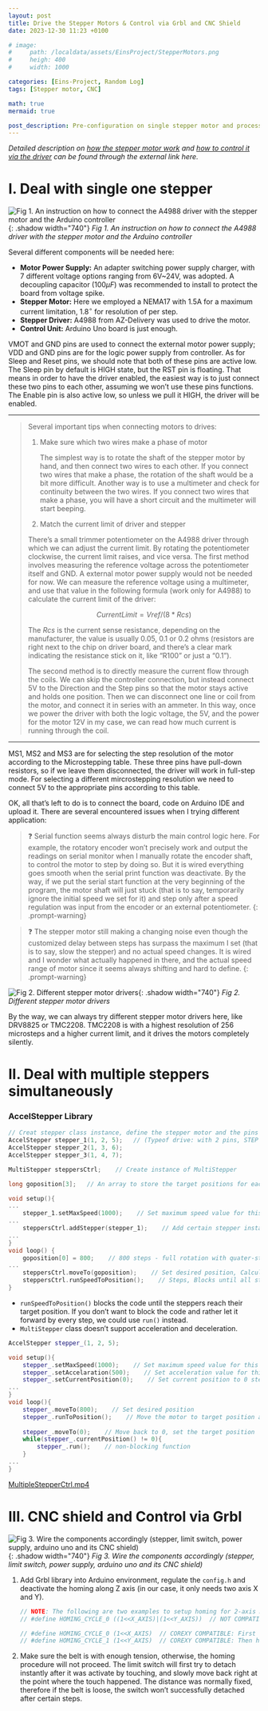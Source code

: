 ```yaml
---
layout: post
title: Drive the Stepper Motors & Control via Grbl and CNC Shield
date: 2023-12-30 11:23 +0100

# image:
#     path: /localdata/assets/EinsProject/StepperMotors.png
#     heigh: 400
#     width: 1000

categories: [Eins-Project, Random Log]
tags: [Stepper motor, CNC]

math: true
mermaid: true

post_description: Pre-configuration on single stepper motor and process and control multiple motor via stepper drivers, CNC shield and Grbl simultaneously.
---
```


*Detailed description on [how the stepper motor work](https://howtomechatronics.com/how-it-works/electrical-engineering/stepper-motor/) and [how to control it via the driver](https://howtomechatronics.com/tutorials/arduino/stepper-motors-and-arduino-the-ultimate-guide/) can be found through the external link here.*

# I. Deal with single one stepper



![Fig 1. An instruction on how to connect the A4988 driver with the stepper motor and the Arduino controller](/localdata/assets/EinsProject/A4988-and-Arduino-Connection-Wiring-Diagram.jpg){: .shadow width="740"}
_Fig 1. An instruction on how to connect the A4988 driver with the stepper motor and the Arduino controller_

Several different components will be needed here:

- **Motor Power Supply:** An adapter switching power supply charger, with 7 different voltage options ranging from 6V~24V, was adopted. A decoupling capacitor ($100\mu F$) was recommended to install to protect the board from voltage spike.
- **Stepper Motor:** Here we employed a NEMA17 with 1.5A for a maximum current limitation, $1.8^{\circ}$ for resolution of per step.
- **Stepper Driver:** A4988 from AZ-Delivery was used to drive the motor.
- **Control Unit:** Arduino Uno board is just enough.

VMOT and GND pins are used to connect the external motor power supply; VDD and GND pins are for the logic power supply from controller. As for Sleep and Reset pins, we should note that both of these pins are active low. The Sleep pin by default is HIGH state, but the RST pin is floating. That means in order to have the driver enabled, the easiest way is to just connect these two pins to each other, assuming we won’t use these pins functions. The Enable pin is also active low, so unless we pull it HIGH, the driver will be enabled. 

---

>
>Several important tips when connecting motors to drives:
>
>1. Make sure which two wires make a phase of motor
>    
>    The simplest way is to rotate the shaft of the stepper motor by hand, and then connect two wires to each other. If you connect two wires that make a phase, the rotation of the shaft would be a bit more difficult. Another way is to use a multimeter and check for continuity between the two wires. If you connect two wires that make a phase, you will have a short circuit and the multimeter will start beeping.
>    
>2. Match the current limit of driver and stepper
>    
>	There’s a small trimmer potentiometer on the A4988 driver through which we can adjust the current limit. By rotating the potentiometer clockwise, the current limit raises, and vice versa. The first method involves measuring the reference voltage across the potentiometer itself and GND. A external motor power supply would not be needed for now. We can measure the reference voltage using a multimeter, and use that value in the following formula (work only for A4988) to calculate the current limit of the driver: 
>		
>	$$Current Limit = Vref/(8*Rcs)$$
>
>	The $Rcs$ is the current sense resistance, depending on the manufacturer, the value is usually 0.05, 0.1 or 0.2 ohms (resistors are right next to the chip on driver board, and there’s a clear mark indicating the resistance stick on it, like “R100” or just a “0.1”). 
>
>	The second method is to directly measure the current flow through the coils. We can skip the controller connection, but instead connect 5V to the Direction and the Step pins so that the motor stays active and holds one position. Then we can disconnect one line or coil from the motor, and connect it in series with an ammeter. In this way, once we power the driver with both the logic voltage, the 5V, and the power for the motor 12V in my case, we can read how much current is running through the coil.
>

---

MS1, MS2 and MS3 are for selecting the step resolution of the motor according to the Microstepping table. These three pins have pull-down resistors, so if we leave them disconnected, the driver will work in full-step mode. For selecting a different mircrostepping resolution we need to connect 5V to the appropriate pins according to this table.

OK, all that’s left to do is to connect the board, code on Arduino IDE and upload it. There are several encountered issues when I trying different application: 

> ❓ Serial function seems always disturb the main control logic here. For example, the rotatory encoder won’t precisely work and output the readings on serial monitor when I manually rotate the encoder shaft, to control the motor to step by doing so. But it is wired everything goes smooth when the serial print function was deactivate. By the way, if we put the serial start function at the very beginning of the program, the motor shaft will just stuck (that is to say, temporarily ignore the initial speed we set for it) and step only after a speed regulation was input from the encoder or an external potentiometer.
{: .prompt-warning}

> ❓ The stepper motor still making a changing noise even though the customized delay between steps has surpass the maximum I set (that is to say, slow the stepper) and no actual speed changes. It is wired and I wonder what actually happened in there, and the actual speed range of motor since it seems always shifting and hard to define.
{: .prompt-warning}

![Fig 2. Different stepper motor drivers](/localdata/assets/EinsProject/MotorDrivers.png){: .shadow width="740"}
_Fig 2. Different stepper motor drivers_

By the way, we can always try different stepper motor drivers here, like DRV8825 or TMC2208. TMC2208 is with a highest resolution of 256 microsteps and a higher current limit, and it drives the motors completely silently. 

# II. Deal with multiple steppers simultaneously

### AccelStepper Library

```cpp
// Creat stepper class instance, define the stepper motor and the pins that is connected to
AccelStepper stepper_1(1, 2, 5);   // (Typeof drive: with 2 pins, STEP pin, DIR pin)
AccelStepper stepper_2(1, 3, 6);
AccelStepper stepper_3(1, 4, 7);

MultiStepper steppersCtrl;    // Create instance of MultiStepper

long goposition[3];   // An array to store the target positions for each stepper motor

void setup(){
...
	stepper_1.setMaxSpeed(1000);    // Set maximum speed value for this stepper
...
	steppersCtrl.addStepper(stepper_1);    // Add certain stepper instance in multi ctrls
...
}
void loop() {
	goposition[0] = 800;    // 800 steps - full rotation with quater-step resolution
...
	steppersCtrl.moveTo(goposition);    // Set desired position, Calculate the required speed for all motors
	steppersCtrl.runSpeedToPosition();    // Steps, Blocks until all steppers are in position
}
```

- `runSpeedToPosition()` blocks the code until the steppers reach their target position. If you don’t want to block the code and rather let it forward by every step, we could use `run()` instead.
- `MultiStepper` class doesn’t support acceleration and deceleration.

```cpp
AccelStepper stepper_(1, 2, 5);

void setup(){
	stepper_.setMaxSpeed(1000);    // Set maximum speed value for this stepper
	stepper_.setAccelaration(500);    // Set acceleration value for this stepper
	stepper_.setCurrentPosition(0);    // Set current position to 0 steps
...
}
void loop(){
	stepper_.moveTo(800);    // Set desired position 
	stepper_.runToPosition();    // Move the motor to target position and it blocks till the end
	
	stepper_.moveTo(0);    // Move back to 0, set the target position
	while(stepper_.currentPosition() != 0){
		stepper_.run();    // non-blocking function
	}
...
}
```

[MultipleStepperCtrl.mp4](/localdata/assets/EinsProject/MultipleStepperCtrl.mp4)

# III. CNC shield and Control via Grbl

![Fig 3. Wire the components accordingly (stepper, limit switch, power supply, arduino uno and its CNC shield)](/localdata/assets/EinsProject/CNCComponentsWire.png){: .shadow width="740"}
_Fig 3. Wire the components accordingly (stepper, limit switch, power supply, arduino uno and its CNC shield)_

1. Add Grbl library into Arduino environment, regulate the `config.h` and deactivate the homing along Z axis (in our case, it only needs two axis X and Y). 
    
    ```cpp
    // NOTE: The following are two examples to setup homing for 2-axis machines.
    // #define HOMING_CYCLE_0 ((1<<X_AXIS)|(1<<Y_AXIS))  // NOT COMPATIBLE WITH COREXY: Homes both X-Y in one cycle. 
    
    // #define HOMING_CYCLE_0 (1<<X_AXIS)  // COREXY COMPATIBLE: First home X
    // #define HOMING_CYCLE_1 (1<<Y_AXIS)  // COREXY COMPATIBLE: Then home Y
    ```
    
2. Make sure the belt is with enough tension, otherwise, the homing procedure will not proceed. The limit switch will first try to detach instantly after it was activate by touching, and slowly move back right at the point where the touch happened. The distance was normally fixed, therefore if the belt is loose, the switch won’t successfully detached after certain steps.